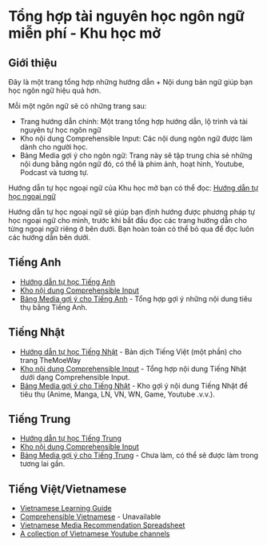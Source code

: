 # Tổng hợp tài nguyên học ngôn ngữ miễn phí - Khu học mở

## Giới thiệu
Đây là một trang tổng hợp những hướng dẫn + Nội dung bản ngữ giúp bạn học ngôn ngữ hiệu quả hơn.

Mỗi một ngôn ngữ sẽ có những trang sau:

- Trang hướng dẫn chính: Một trang tổng hợp hướng dẫn, lộ trình và tài nguyên tự học ngôn ngữ
- Kho nội dung Comprehensible Input: Các nội dung ngôn ngữ được làm dành cho người học.
- Bảng Media gợi ý cho ngôn ngữ: Trang này sẽ tập trung chia sẻ những nội dung bằng ngôn ngữ đó, có thể là phim ảnh, hoạt hình, Youtube, Podcast và tương tự.

Hướng dẫn tự học ngoại ngữ của Khu học mở bạn có thể đọc: [Hướng dẫn tự học ngoại ngữ](https://daihocmo.github.io/ngoai-ngu/)

Hướng dẫn tự học ngoại ngữ sẽ giúp bạn định hướng được phương pháp tự học ngoại ngữ cho mình, trước khi bắt đầu đọc các trang hướng dẫn cho từng ngoại ngữ riêng ở bên dưới. Bạn hoàn toàn có thể bỏ qua để đọc luôn các hướng dẫn bên dưới.

## Tiếng Anh
- [Hướng dẫn tự học Tiếng Anh](https://daihocmo.github.io/tieng-anh/)
- [Kho nội dung Comprehensible Input](https://daihocmo.github.io/tieng-anh/input/)
- [Bảng Media gợi ý cho Tiếng Anh](media-recs/tieng-anh/README.md) - Tổng hợp gợi ý những nội dung tiêu thụ bằng Tiếng Anh.

## Tiếng Nhật
- [Hướng dẫn tự học Tiếng Nhật](https://daihocmo.github.io/tieng-nhat) - Bản dịch Tiếng Việt (một phần) cho trang TheMoeWay
- [Kho nội dung Comprehensible Input](ngon-ngu/tieng-nhat/input.md) - Tổng hợp nội dung Tiếng Nhật dưới dạng Comprehensible Input.
- [Bảng Media gợi ý cho Tiếng Nhật](ngon-ngu/tieng-nhat/recommendation.md) - Kho gợi ý nội dung Tiếng Nhật để tiêu thụ (Anime, Manga, LN, VN, WN, Game, Youtube .v.v.).

## Tiếng Trung
- [Hướng dẫn tự học Tiếng Trung](https://daihocmo.github.io/tieng-trung)
- [Kho nội dung Comprehensible Input](ngon-ngu/tieng-trung/input.md)
- [Bảng Media gợi ý cho Tiếng Trung]() - Chưa làm, có thể sẽ được làm trong tương lai gần.

## Tiếng Việt/Vietnamese

- [Vietnamese Learning Guide](https://daihocmo.github.io/learn-vietnamese/)
- [Comprehensible Vietnamese]() - Unavailable
- [Vietnamese Media Recommendation Spreadsheet](media-recs/tieng-viet/README.md)
- [A collection of Vietnamese Youtube channels](media-recs/tieng-viet/noi-dung-tieng-viet.md)
